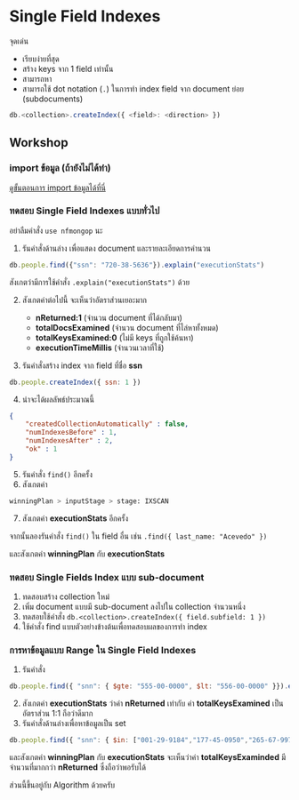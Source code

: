 # Single Field Indexes

จุดเด่น
- เรียบง่ายที่สุด
- สร้าง keys จาก 1 field เท่านั้น
- สามารถหา
- สามารถใช้ dot notation (`.`) ในการทำ index field จาก document ย่อย (subdocuments) 

```js
db.<collection>.createIndex({ <field>: <direction> })
```

## Workshop

### import ข้อมูล (ถ้ายังไม่ได้ทำ)

[ดูขั้นตอนการ import ข้อมูลได้ที่นี่](mongo-import.md)

### ทดสอบ Single Field Indexes แบบทั่วไป

อย่าลืมคำสั่ง `use nfmongop` นะ

1. รันคำสั่งด้านล่าง เพื่อแสดง document และรายละเอียดการคำนวน

```js
db.people.find({"ssn": "720-38-5636"}).explain("executionStats")
```

สังเกตว่ามีการใช้คำสั่ง `.explain("executionStats")` ด้วย

2. สังเกตค่าต่อไปนี้ จะเห็นว่าอัตราส่วนเยอะมาก
	- **nReturned:1** (จำนวน document ที่ได้กลับมา)
	- **totalDocsExamined** (จำนวน document ที่ไล่หาทั้งหมด)
	- **totalKeysExamined:0** (ไม่มี keys ที่ถูกใช้ค้นหา)
	- **executionTimeMillis** (จำนวนเวลาที่ใช้)

3. รันคำสั่งสร้าง index จาก field ที่ชื่อ **ssn**

```js
db.people.createIndex({ ssn: 1 })
```

4. น่าจะได้ผลลัพธ์ประมาณนี้ 

```json
{
	"createdCollectionAutomatically" : false,
	"numIndexesBefore" : 1,
	"numIndexesAfter" : 2,
	"ok" : 1
}
```

5. รันคำสั่ง `find()` อีกครั้ง
6. สังเกตค่า 
```bash
winningPlan > inputStage > stage: IXSCAN
```
7. สังเกตค่า **executionStats** อีกครั้ง

จากนั้นลองรันคำสั่ง `find()` ใน field อื่น เช่น `.find({ last_name: "Acevedo" })`

และสังเกตค่า **winningPlan** กับ **executionStats**

### ทดสอบ Single Fields Index แบบ sub-document

1. ทดสอบสร้าง collection ใหม่
2. เพิ่ม document แบบมี sub-document ลงไปใน collection จำนวนหนึ่ง
3. ทดสอบใช้คำสั่ง `db.<collection>.createIndex({ field.subfield: 1 }) `
4. ใช้คำสั่ง find แบบตัวอย่างข้างต้นเพื่อทดสอบผลของการทำ index


### การหาข้อมูลแบบ Range ใน Single Field Indexes

1. รันคำสั่ง 

```js
db.people.find({ "snn": { $gte: "555-00-0000", $lt: "556-00-0000" }}).explain("executionStats")
```

2. สังเกตค่า **executionStats** ว่าค่า **nReturned** เท่ากับ ค่า **totalKeysExamined** เป็นอัตราส่วน 1:1 ถือว่าดีมาก
3. รันคำสั่งด้านล่างเพื่อหาข้อมูลเป็น set

```js
db.people.find({ "snn": { $in: ["001-29-9184","177-45-0950","265-67-9973"] }}).explain("executionStats")
```

และสังเกตค่า **winningPlan** กับ **executionStats** จะเห็นว่าค่า **totalKeysExaminded** มีจำนวนที่มากกว่า **nReturned** ซึ่งถือว่าพอรับได้ 

ส่วนนี้ขึ้นอยู่กับ Algorithm ด้วยครับ